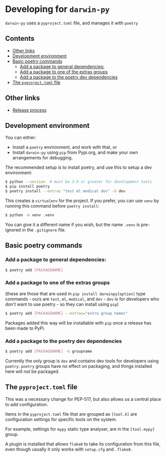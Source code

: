 # Developing for `darwin-py` <!-- omit in toc -->

`darwin-py` uses a `pyproject.toml` file, and manages it with `poetry`

## Contents <!-- omit in toc -->
- [Other links](#other-links)
- [Development environment](#development-environment)
- [Basic poetry commands](#basic-poetry-commands)
  - [Add a package to general dependencies:](#add-a-package-to-general-dependencies)
  - [Add a package to one of the extras groups](#add-a-package-to-one-of-the-extras-groups)
  - [Add a package to the poetry dev dependencies](#add-a-package-to-the-poetry-dev-dependencies)
- [The `pyproject.toml` file](#the-pyprojecttoml-file)

## Other links

* [Release process](release_process.md)


## Development environment

You can either:
* Install a `poetry` environment, and work with that, or
* Install `darwin-py` using `pip` from Pypi.org, and make your own arrangements for debugging.

The recommended setup is to install poetry, and use this to setup a dev environment:

```sh
$ python --version  # must be 3.9 or greater for development tools
$ pip install poetry
$ poetry install --extras "test ml medical dev" -G dev
```

This creates a `virtualenv` for the project.  If you prefer, you can use `venv` by running this command before `poetry install`:

```sh
$ python -m venv .venv
```

You can give it a different name if you wish, but the name `.venv` is pre-ignored in the `.gitignore` file.


## Basic poetry commands

### Add a package to general dependencies:
```sh
$ poetry add [PACKAGENAME]
```


### Add a package to one of the extras groups

(these are those that are used in `pip install darwinpy[option]` type commands - ours are `test`, `ml`, `medical`, and `dev` - `dev` is for developers who don't want to use poetry - so they can install using `pip`)

```sh
$ poetry add [PACKAGENAME] --extras="extra group names"
```


Packages added this way will be installable with `pip` once a release has been made to PyPi.


### Add a package to the poetry dev dependencies

```sh
$ poetry add [PACKAGENAME] -G groupname
```

Currently the only group is `dev` and contains dev tools for developers using `poetry`.  `poetry` groups have no effect on packaging, and things installed here will not be packaged.

## The `pyproject.toml` file

This was a necessary change for PEP-517, but also allows us a central place to add configuration.

Items in the `pyproject.toml` file that are grouped as `[tool.X]` are configuration settings for specific tools on the system.

For example, settings for `mypy` static type analyser, are in the `[tool.mypy]` group.

A plugin is installed that allows `flake8` to take its configuration from this file, even though usually it only works with `setup.cfg` and `.flake8`.